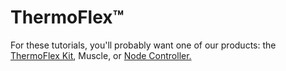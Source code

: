 # ThermoFlex™

For these tutorials, you'll probably want one of our products: the [ThermoFlex Kit](https://www.deltaroboticsinc.com/product-page/thermoflex-kit), Muscle, or [Node Controller.](https://www.deltaroboticsinc.com/product-page/thermoflex-node-controller)

